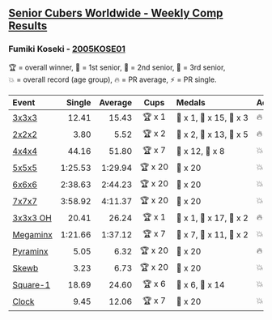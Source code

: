<style>table {white-space: nowrap;}</style>

## [Senior Cubers Worldwide - Weekly Comp Results](/scw-comp/results/)
### Fumiki Koseki - [2005KOSE01](https://www.worldcubeassociation.org/persons/2005KOSE01)

<span style="white-space: nowrap;">🏆 = overall winner</span>, <span style="white-space: nowrap;">🥇 = 1st senior</span>, <span style="white-space: nowrap;">🥈 = 2nd senior</span>, <span style="white-space: nowrap;">🥉 = 3rd senior</span>, <span style="white-space: nowrap;">💥 = overall record (age group)</span>, <span style="white-space: nowrap;">🔥 = PR average</span>, <span style="white-space: nowrap;">⚡ = PR single</span>.

| Event | Single | Average | Cups | Medals | Achievements|
| :-- | --: | --: | :--: | :-- | :-- |
| [3x3x3](333.md) | 12.41 | 15.43 | 🏆 x 1 | 🥇 x 1, 🥈 x 15, 🥉 x 3 | 🔥 x 5, ⚡ x 3 |
| [2x2x2](222.md) | 3.80 | 5.52 | 🏆 x 2 | 🥇 x 2, 🥈 x 13, 🥉 x 5 | 🔥 x 5, ⚡ x 3 |
| [4x4x4](444.md) | 44.16 | 51.80 | 🏆 x 7 | 🥇 x 12, 🥈 x 8 | 💥 x 1, 🔥 x 4, ⚡ x 4 |
| [5x5x5](555.md) | 1:25.53 | 1:29.94 | 🏆 x 20 | 🥇 x 20 | 💥 x 6, 🔥 x 6, ⚡ x 3 |
| [6x6x6](666.md) | 2:38.63 | 2:44.23 | 🏆 x 20 | 🥇 x 20 | 💥 x 2, 🔥 x 2, ⚡ x 2 |
| [7x7x7](777.md) | 3:58.92 | 4:11.37 | 🏆 x 20 | 🥇 x 20 | 💥 x 6, 🔥 x 3, ⚡ x 5 |
| [3x3x3 OH](333oh.md) | 20.41 | 26.24 | 🏆 x 1 | 🥇 x 1, 🥈 x 17, 🥉 x 2 | 🔥 x 6, ⚡ x 5 |
| [Megaminx](minx.md) | 1:21.66 | 1:37.12 | 🏆 x 7 | 🥇 x 7, 🥈 x 11, 🥉 x 2 | 💥 x 2, 🔥 x 3, ⚡ x 1 |
| [Pyraminx](pyram.md) | 5.05 | 6.32 | 🏆 x 20 | 🥇 x 20 | 🔥 x 5, ⚡ x 3 |
| [Skewb](skewb.md) | 3.23 | 6.73 | 🏆 x 20 | 🥇 x 20 | 💥 x 4, 🔥 x 4, ⚡ x 4 |
| [Square-1](sq1.md) | 18.69 | 24.60 | 🏆 x 6 | 🥇 x 6, 🥈 x 14 | 💥 x 1, 🔥 x 8, ⚡ x 4 |
| [Clock](clock.md) | 9.45 | 12.06 | 🏆 x 7 | 🥇 x 20 | 💥 x 4, 🔥 x 5, ⚡ x 4 |

<!-- Global site tag (gtag.js) - Google Analytics -->
<script async src="https://www.googletagmanager.com/gtag/js?id=UA-86348435-3"></script>
<script>window.dataLayer = window.dataLayer || []; function gtag() {dataLayer.push(arguments);} gtag('js', new Date()); gtag('config', 'UA-86348435-3');</script>
